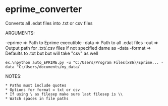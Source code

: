 # eprime_converter

Converts all .edat files into .txt or csv files

 ARGUMENTS:

  -eprime => Path to Eprime executible
  -data   => Path to all .edat files
  -out    => Output path for .txt/.csv files if not specified dame as -data
  -format => Defaults to .txt but but will take "csv" as well
  
    ex.\npython auto_EPRIME.py -u "C:/Users/Program Files(x86)/Eprime... -data "C:/Users/documents/my_data/
    
 NOTES: 
 
    * Paths must include quotes
    * Options for format = txt or csv
    * If using \ as filesep make sure last filesep is \\
    * Watch spaces in file paths
